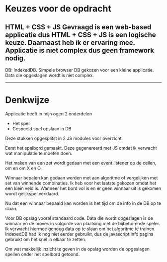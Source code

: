Keuzes voor de opdracht
=======================
HTML + CSS + JS
Gevraagd is een web-based applicatie dus HTML + CSS + JS is een logische keuze. Daarnaast heb ik er ervaring mee. 
Applicatie is niet complex dus geen framework nodig.
---------------

DB: IndexedDB.
Simpele browser DB gekozen voor een kleine applicatie. Data die opgeslagen wordt is niet complex.

-----------
Denkwijze
===========

Applicatie heeft in mijn ogen 2 onderdelen
- Het spel
- Gespeeld spel opslaan in DB

Deze stukken opgesplitst in 2 JS modules voor overzicht.

Eerst het spelbord gemaakt. Deze gegenereerd met JS omdat ik verwacht wat manipulatie te moeten doen.

Het maken van een zet wordt gedaan met een event listener op de cellen, om en om X en O.

Winnaar bepalen kan gedaan worden met aan algoritme of vergelijken met set van winnende combinaties. Ik heb voor het laatste gekozen omdat het een klein veld is. Wanneer het bord vol is en er geen winnaar uit is gekomen wordt gelijkspel verklaard.

Nu dat een winnaar bepaald kan worden is het tijd om de info in de DB op te slaan.

Voor DB opslag vooral standaard code. Data die wordt opgeslagen is de winnaar en de moves in volgorde van plaatsing met de bijbehorende speler. Ik verwacht hiermee genoeg data op te slaan om het algoritme te trainen. IndexedDB had ik nog niet eerder gebruikt, dus de javascript.info pagina gebruikt om het snel in elkaar te zetten.

Om wat makkelijk inzicht te geven in de opslag worden de opgeslagen spellen onder het spelbord getoond.